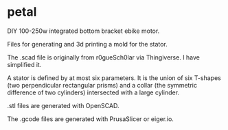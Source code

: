 # petal
DIY 100-250w integrated bottom bracket ebike motor.

Files for generating and 3d printing a mold for the stator.

The .scad file is originally from r0gueSch0lar via Thingiverse. I have simplified it.

A stator is defined by at most six parameters. It is the union of six T-shapes
(two perpendicular rectangular prisms) and a collar (the symmetric difference of two cylinders)
intersected with a large cylinder.

.stl files are generated with OpenSCAD.

The .gcode files are generated with PrusaSlicer or eiger.io.
